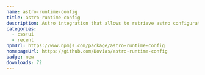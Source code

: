 ```yaml
---
name: astro-runtime-config
title: astro-runtime-config
description: Astro integration that allows to retrieve astro configuration object at runtime
categories:
  - css+ui
  - recent
npmUrl: https://www.npmjs.com/package/astro-runtime-config
homepageUrl: https://github.com/Dovias/astro-runtime-config
badge: new
downloads: 72
---
```

